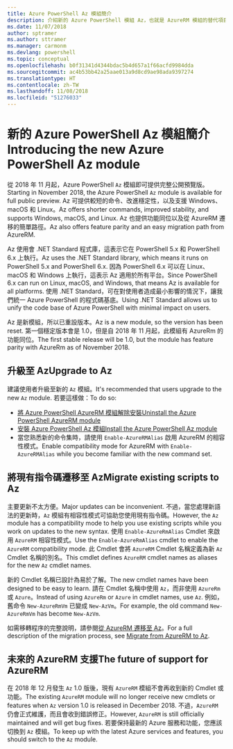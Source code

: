 ```yaml
---
title: Azure PowerShell Az 模組簡介
description: 介紹新的 Azure PowerShell 模組 Az，也就是 AzureRM 模組的替代項目。
ms.date: 11/07/2018
author: sptramer
ms.author: sttramer
ms.manager: carmonm
ms.devlang: powershell
ms.topic: conceptual
ms.openlocfilehash: b0f31341d4344bdac5b4d657a1f66acfd9984dda
ms.sourcegitcommit: ac4b53bb42a25aae013a9d8cd9ae98ada9397274
ms.translationtype: HT
ms.contentlocale: zh-TW
ms.lasthandoff: 11/08/2018
ms.locfileid: "51276033"
---
```

# <a name="introducing-the-new-azure-powershell-az-module"></a><span data-ttu-id="12ef9-103">新的 Azure PowerShell Az 模組簡介</span><span class="sxs-lookup"><span data-stu-id="12ef9-103">Introducing the new Azure PowerShell Az module</span></span>

<span data-ttu-id="12ef9-104">從 2018 年 11 月起，Azure PowerShell `Az` 模組即可提供完整公開預覽版。</span><span class="sxs-lookup"><span data-stu-id="12ef9-104">Starting in November 2018, the Azure PowerShell `Az` module is available for full public preview.</span></span>
<span data-ttu-id="12ef9-105">Az 可提供較短的命令、改進穩定性，以及支援 Windows、macOS 和 Linux。</span><span class="sxs-lookup"><span data-stu-id="12ef9-105">Az offers shorter commands, improved stability, and supports Windows, macOS, and Linux.</span></span> <span data-ttu-id="12ef9-106">Az 也提供功能同位以及從 AzureRM 遷移的簡單路徑。</span><span class="sxs-lookup"><span data-stu-id="12ef9-106">Az also offers feature parity and an easy migration path from AzureRM.</span></span>

<span data-ttu-id="12ef9-107">Az 使用會 .NET Standard 程式庫，這表示它在 PowerShell 5.x 和 PowerShell 6.x 上執行。</span><span class="sxs-lookup"><span data-stu-id="12ef9-107">Az uses the .NET Standard library, which means it runs on PowerShell 5.x and PowerShell 6.x.</span></span>
<span data-ttu-id="12ef9-108">因為 PowerShell 6.x 可以在 Linux、macOS 和 Windows 上執行，這表示 Az 適用於所有平台。</span><span class="sxs-lookup"><span data-stu-id="12ef9-108">Since PowerShell 6.x can run on Linux, macOS, and Windows, that means Az is available for all platforms.</span></span>
<span data-ttu-id="12ef9-109">使用 .NET Standard，可在對使用者造成最小影響的情況下，讓我們統一 Azure PowerShell 的程式碼基底。</span><span class="sxs-lookup"><span data-stu-id="12ef9-109">Using .NET Standard allows us to unify the code base of Azure PowerShell with minimal impact on users.</span></span>

<span data-ttu-id="12ef9-110">Az 是新模組，所以已重設版本。</span><span class="sxs-lookup"><span data-stu-id="12ef9-110">Az is a new module, so the version has been reset.</span></span> <span data-ttu-id="12ef9-111">第一個穩定版本會是 1.0，但是自 2018 年 11 月起，此模組有 AzureRm 的功能同位。</span><span class="sxs-lookup"><span data-stu-id="12ef9-111">The first stable release will be 1.0, but the module has feature parity with AzureRm as of November 2018.</span></span>

## <a name="upgrade-to-az"></a><span data-ttu-id="12ef9-112">升級至 Az</span><span class="sxs-lookup"><span data-stu-id="12ef9-112">Upgrade to Az</span></span>

<span data-ttu-id="12ef9-113">建議使用者升級至新的 `Az` 模組。</span><span class="sxs-lookup"><span data-stu-id="12ef9-113">It's recommended that users upgrade to the new `Az` module.</span></span> <span data-ttu-id="12ef9-114">若要這樣做：</span><span class="sxs-lookup"><span data-stu-id="12ef9-114">To do so:</span></span>

* [<span data-ttu-id="12ef9-115">將 Azure PowerShell AzureRM 模組解除安裝</span><span class="sxs-lookup"><span data-stu-id="12ef9-115">Uninstall the Azure PowerShell AzureRM module</span></span>](/powershell/azure/uninstall-azurerm-ps)
* [<span data-ttu-id="12ef9-116">安裝 Azure PowerShell Az 模組</span><span class="sxs-lookup"><span data-stu-id="12ef9-116">Install the Azure PowerShell Az module</span></span>](/powershell/azure/install-az-ps)
* <span data-ttu-id="12ef9-117">當您熟悉新的命令集時，請使用 `Enable-AzureRMAlias` 啟用 AzureRM 的相容性模式。</span><span class="sxs-lookup"><span data-stu-id="12ef9-117">Enable compatibility mode for AzureRM with `Enable-AzureRMAlias` while you become familiar with the new command set.</span></span>

## <a name="migrate-existing-scripts-to-az"></a><span data-ttu-id="12ef9-118">將現有指令碼遷移至 Az</span><span class="sxs-lookup"><span data-stu-id="12ef9-118">Migrate existing scripts to Az</span></span>

<span data-ttu-id="12ef9-119">主要更新不太方便。</span><span class="sxs-lookup"><span data-stu-id="12ef9-119">Major updates can be inconvenient.</span></span> <span data-ttu-id="12ef9-120">不過，當您處理新語法的更新時，`Az` 模組有相容性模式可協助您使用現有指令碼。</span><span class="sxs-lookup"><span data-stu-id="12ef9-120">However, the `Az` module has a compatibility mode to help you use existing scripts while you work on updates to the new syntax.</span></span> <span data-ttu-id="12ef9-121">使用 `Enable-AzureRmAlias` Cmdlet 來啟用 `AzureRM` 相容性模式。</span><span class="sxs-lookup"><span data-stu-id="12ef9-121">Use the `Enable-AzureRmAlias` cmdlet to enable the `AzureRM` compatibility mode.</span></span> <span data-ttu-id="12ef9-122">此 Cmdlet 會將 `AzureRM` Cmdlet 名稱定義為新 `Az` Cmdlet 名稱的別名。</span><span class="sxs-lookup"><span data-stu-id="12ef9-122">This cmdlet defines `AzureRM` cmdlet names as aliases for the new `Az` cmdlet names.</span></span>

<span data-ttu-id="12ef9-123">新的 Cmdlet 名稱已設計為易於了解。</span><span class="sxs-lookup"><span data-stu-id="12ef9-123">The new cmdlet names have been designed to be easy to learn.</span></span> <span data-ttu-id="12ef9-124">請在 Cmdlet 名稱中使用 `Az`，而非使用 `AzureRm` 或 `Azure`。</span><span class="sxs-lookup"><span data-stu-id="12ef9-124">Instead of using `AzureRm` or `Azure` in cmdlet names, use `Az`.</span></span> <span data-ttu-id="12ef9-125">例如，舊命令 `New-AzureRmVm` 已變成 `New-AzVm`。</span><span class="sxs-lookup"><span data-stu-id="12ef9-125">For example, the old command `New-AzureRmVm` has become `New-AzVm`.</span></span>

<span data-ttu-id="12ef9-126">如需移轉程序的完整說明，請參閱[從 AzureRM 遷移至 Az](migrate-from-azurerm-to-az.md)。</span><span class="sxs-lookup"><span data-stu-id="12ef9-126">For a full description of the migration process, see [Migrate from AzureRM to Az](migrate-from-azurerm-to-az.md).</span></span>

## <a name="the-future-of-support-for-azurerm"></a><span data-ttu-id="12ef9-127">未來的 AzureRM 支援</span><span class="sxs-lookup"><span data-stu-id="12ef9-127">The future of support for AzureRM</span></span>

<span data-ttu-id="12ef9-128">在 2018 年 12 月發生 `Az` 1.0 版後，現有 `AzureRM` 模組不會再收到新的 Cmdlet 或功能。</span><span class="sxs-lookup"><span data-stu-id="12ef9-128">The existing `AzureRM` module will no longer receive new cmdlets or features when `Az` version 1.0 is released in December 2018.</span></span> <span data-ttu-id="12ef9-129">不過，`AzureRM` 仍會正式維護，而且會收到錯誤修正。</span><span class="sxs-lookup"><span data-stu-id="12ef9-129">However, `AzureRM` is still officially maintained and will get bug fixes.</span></span> <span data-ttu-id="12ef9-130">若要保持最新的 Azure 服務和功能，您應該切換到 `Az` 模組。</span><span class="sxs-lookup"><span data-stu-id="12ef9-130">To keep up with the latest Azure services and features, you should switch to the `Az` module.</span></span>